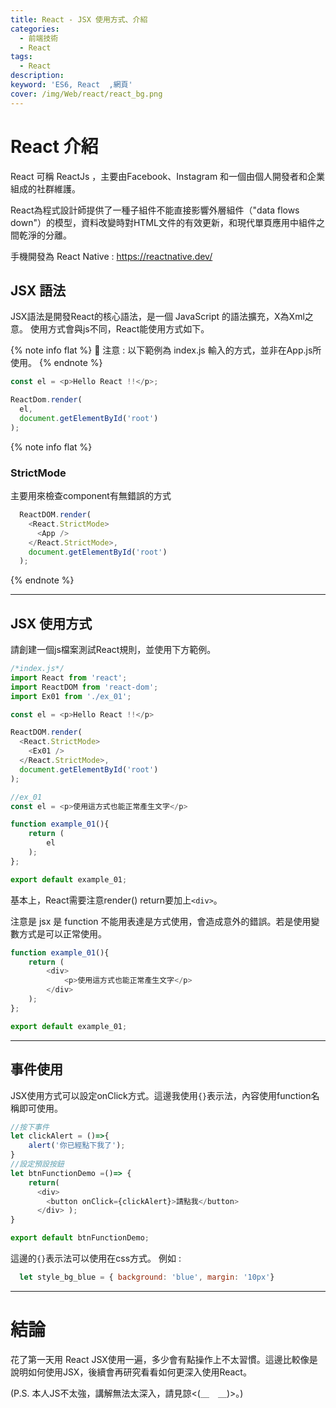 ```yaml
---
title: React - JSX 使用方式、介紹
categories: 
  - 前端技術
  - React
tags: 
  - React
description:
keyword: 'ES6, React  ,網頁'
cover: /img/Web/react/react_bg.png
---
```

# React 介紹
React 可稱 ReactJs ，主要由Facebook、Instagram 和一個由個人開發者和企業組成的社群維護。

React為程式設計師提供了一種子組件不能直接影響外層組件（"data flows down"）的模型，資料改變時對HTML文件的有效更新，和現代單頁應用中組件之間乾淨的分離。

手機開發為 React Native : https://reactnative.dev/

## JSX 語法
JSX語法是開發React的核心語法，是一個 JavaScript 的語法擴充，X為Xml之意。
使用方式會與js不同，React能使用方式如下。

{% note info flat %}
 🎈 注意 : 以下範例為 index.js 輸入的方式，並非在App.js所使用。
{% endnote %}

```js
const el = <p>Hello React !!</p>;

ReactDom.render(
  el,
  document.getElementById('root')
);

```
{% note info flat %}
 ### StrictMode
  主要用來檢查component有無錯誤的方式
  ```js
    ReactDOM.render(
      <React.StrictMode>
        <App />
      </React.StrictMode>,
      document.getElementById('root')
    );
  ```
{% endnote %}

---

## JSX 使用方式
請創建一個js檔案測試React規則，並使用下方範例。

```js
/*index.js*/
import React from 'react';
import ReactDOM from 'react-dom';
import Ex01 from './ex_01';

const el = <p>Hello React !!</p>

ReactDOM.render(
  <React.StrictMode>
    <Ex01 />
  </React.StrictMode>,
  document.getElementById('root')
);

```

```js
//ex_01
const el = <p>使用這方式也能正常產生文字</p>

function example_01(){
    return (
        el
    );
};

export default example_01;
```

基本上，React需要注意render() return要加上```<div>```。

注意是 jsx 是 function 不能用表達是方式使用，會造成意外的錯誤。若是使用變數方式是可以正常使用。
```js
function example_01(){
    return (
        <div>
            <p>使用這方式也能正常產生文字</p>
        </div>
    );
};

export default example_01;
```

---

## 事件使用
JSX使用方式可以設定onClick方式。這邊我使用```{}```表示法，內容使用function名稱即可使用。 

```js
//按下事件
let clickAlert = ()=>{
    alert('你已經點下我了');
}
//設定預設按鈕
let btnFunctionDemo =()=> {
    return( 
      <div>
        <button onClick={clickAlert}>請點我</button>
      </div> );
}

export default btnFunctionDemo;

```
這邊的```{}```表示法可以使用在css方式。
例如 : 
```jsx
  let style_bg_blue = { background: 'blue', margin: '10px'}
```

---
# 結論
花了第一天用 React JSX使用一遍，多少會有點操作上不太習慣。這邊比較像是說明如何使用JSX，後續會再研究看看如何更深入使用React。

(P.S. 本人JS不太強，講解無法太深入，請見諒<(＿　＿)>。)
